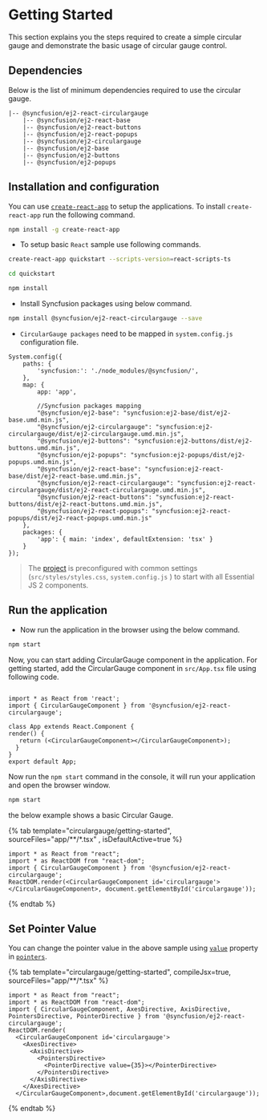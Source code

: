 # Getting Started

This section explains you the steps required to create a simple circular gauge and demonstrate the basic usage of circular gauge control.

## Dependencies

Below is the list of minimum dependencies required to use the circular gauge.

```tsx
|-- @syncfusion/ej2-react-circulargauge
    |-- @syncfusion/ej2-react-base
    |-- @syncfusion/ej2-react-buttons
    |-- @syncfusion/ej2-react-popups
    |-- @syncfusion/ej2-circulargauge
    |-- @syncfusion/ej2-base
    |-- @syncfusion/ej2-buttons
    |-- @syncfusion/ej2-popups
```

## Installation and configuration

You can use [`create-react-app`](https://github.com/facebookincubator/create-react-app) to setup the applications.
To install `create-react-app` run the following command.

```sh
npm install -g create-react-app
```

* To setup basic `React` sample use following commands.

<div class='jsx'>

```sh
create-react-app quickstart --scripts-version=react-scripts-ts

cd quickstart

npm install

```

</div>

* Install Syncfusion packages using below command.

```sh
npm install @syncfusion/ej2-react-circulargauge --save
```

* `CircularGauge packages` need to be mapped in `system.config.js` configuration file.

```tsx
System.config({
    paths: {
        'syncfusion:': './node_modules/@syncfusion/',
    },
    map: {
        app: 'app',

        //Syncfusion packages mapping
        "@syncfusion/ej2-base": "syncfusion:ej2-base/dist/ej2-base.umd.min.js",
        "@syncfusion/ej2-circulargauge": "syncfusion:ej2-circulargauge/dist/ej2-circulargauge.umd.min.js",
        "@syncfusion/ej2-buttons": "syncfusion:ej2-buttons/dist/ej2-buttons.umd.min.js",
        "@syncfusion/ej2-popups": "syncfusion:ej2-popups/dist/ej2-popups.umd.min.js",
        "@syncfusion/ej2-react-base": "syncfusion:ej2-react-base/dist/ej2-react-base.umd.min.js",
        "@syncfusion/ej2-react-circulargauge": "syncfusion:ej2-react-circulargauge/dist/ej2-react-circulargauge.umd.min.js",
        "@syncfusion/ej2-react-buttons": "syncfusion:ej2-react-buttons/dist/ej2-react-buttons.umd.min.js",
        "@syncfusion/ej2-react-popups": "syncfusion:ej2-react-popups/dist/ej2-react-popups.umd.min.js"
    },
    packages: {
        'app': { main: 'index', defaultExtension: 'tsx' }
    }
});
```

>The [project](https://github.com/syncfusion/ej2-quickstart.git) is preconfigured with common
settings (`src/styles/styles.css`, `system.config.js` ) to start
with all Essential JS 2 components.

## Run the application

* Now run the application in the browser using the below command.

```cmd
npm start
```

Now, you can start adding CircularGauge component in the application.
For getting started, add the CircularGauge component in `src/App.tsx` file using following code.

```tsx

import * as React from 'react';
import { CircularGaugeComponent } from '@syncfusion/ej2-react-circulargauge';

class App extends React.Component {
render() {
   return (<CircularGaugeComponent></CircularGaugeComponent>);
  }
}
export default App;

```

Now run the `npm start` command in the console, it will run your application and open the browser window.

```sh
npm start
```

the below example shows a basic Circular Gauge.

{% tab template="circulargauge/getting-started", sourceFiles="app/**/*.tsx" ,  isDefaultActive=true %}

```tsx
import * as React from "react";
import * as ReactDOM from "react-dom";
import { CircularGaugeComponent } from '@syncfusion/ej2-react-circulargauge';
ReactDOM.render(<CircularGaugeComponent id='circulargauge'></CircularGaugeComponent>, document.getElementById('circulargauge'));

```

{% endtab %}

## Set Pointer Value

You can change the pointer value in the above sample using [`value`](../api/circular-gauge/pointer/#value-number) property in [`pointers`](../api/circular-gauge/pointer/).

{% tab template="circulargauge/getting-started", compileJsx=true, sourceFiles="app/**/*.tsx" %}

```tsx
import * as React from "react";
import * as ReactDOM from "react-dom";
import { CircularGaugeComponent, AxesDirective, AxisDirective, PointersDirective, PointerDirective } from '@syncfusion/ej2-react-circulargauge';
ReactDOM.render(
  <CircularGaugeComponent id='circulargauge'>
    <AxesDirective>
      <AxisDirective>
        <PointersDirective>
          <PointerDirective value={35}></PointerDirective>
        </PointersDirective>
      </AxisDirective>
    </AxesDirective>
  </CircularGaugeComponent>,document.getElementById('circulargauge'));

```

{% endtab %}